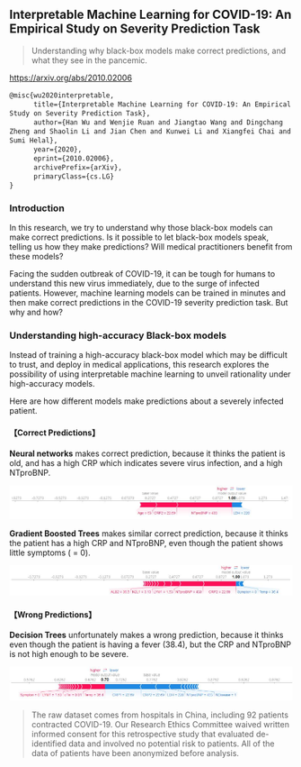 ## Interpretable Machine Learning for COVID-19: An Empirical Study on Severity Prediction Task

> Understanding why black-box models make correct predictions, and what they see in the pancemic.

https://arxiv.org/abs/2010.02006


```
@misc{wu2020interpretable,
      title={Interpretable Machine Learning for COVID-19: An Empirical Study on Severity Prediction Task}, 
      author={Han Wu and Wenjie Ruan and Jiangtao Wang and Dingchang Zheng and Shaolin Li and Jian Chen and Kunwei Li and Xiangfei Chai and Sumi Helal},
      year={2020},
      eprint={2010.02006},
      archivePrefix={arXiv},
      primaryClass={cs.LG}
}
```

### Introduction

In this research, we try to understand why those black-box models can make correct predictions. Is it possible to let black-box models speak, telling us how they make predictions? Will medical practitioners benefit from these models? 

Facing the sudden outbreak of COVID-19, it can be tough for humans to understand this new virus immediately, due to the surge of infected patients. However, machine learning models can be trained in minutes and then make correct predictions in the COVID-19 severity prediction task. But why and how?

### Understanding high-accuracy Black-box models

Instead of training a high-accuracy black-box model which may be difficult to trust, and deploy in medical applications, this research explores the possibility of using interpretable machine learning to unveil rationality under high-accuracy models.

Here are how different models make predictions about a severely infected patient.

#### 【Correct Predictions】

**Neural networks** makes correct prediction, because it thinks the patient is old, and has a high CRP which indicates severe virus infection, and a high NTproBNP. 

![](./shap_nn_5.jpg)

**Gradient Boosted Trees** makes similar correct prediction, because it thinks the patient has a high CRP and NTproBNP, even though the patient shows little symptoms ( = 0).

![](shap_xgb_5.jpg)

#### 【Wrong Predictions】

**Decision Trees** unfortunately makes a wrong prediction, because it thinks even though the patient is having a fever (38.4), but the CRP and NTproBNP is not high enough to be severe.

![](./shap_rf_5.jpg)



> The raw dataset comes from hospitals in China, including 92 patients contracted COVID-19.
> Our Research Ethics Committee waived written informed consent for this retrospective study that evaluated de-identified data and involved no potential risk to patients. All of the data of patients have been anonymized before analysis.
